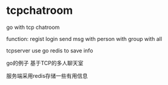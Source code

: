 # tcpchatroom
go with tcp chatroom

function:
  regist
  login
  send msg
    with person
    with group
    with all
    
tcpserver use go redis to save info


go的例子
基于TCP的多人聊天室

服务端采用redis存储一些有用信息
